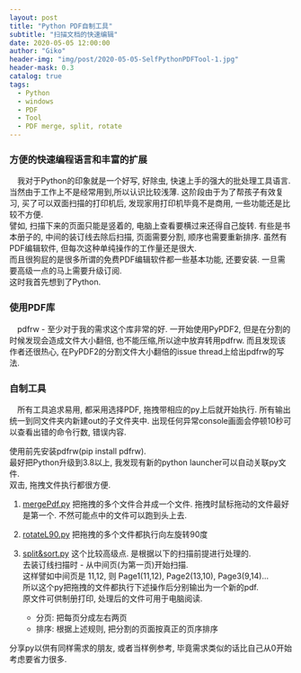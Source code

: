 ```yaml
---
layout: post
title: "Python PDF自制工具"
subtitle: "扫描文档的快速编辑"
date: 2020-05-05 12:00:00
author: "Giko"
header-img: "img/post/2020-05-05-SelfPythonPDFTool-1.jpg"
header-mask: 0.3
catalog: true
tags:
  - Python
  - windows
  - PDF
  - Tool
  - PDF merge, split, rotate
---
```


### 方便的快速编程语言和丰富的扩展
&emsp;我对于Python的印象就是一个好写, 好除虫, 快速上手的强大的批处理工具语言.当然由于工作上不是经常用到,所以认识比较浅薄. 
这阶段由于为了帮孩子有效复习, 买了可以双面扫描的打印机后, 发现家用打印机毕竟不是商用, 一些功能还是比较不方便.  
譬如, 扫描下来的页面只能是竖着的, 电脑上查看要横过来还得自己旋转. 有些是书本册子的, 中间的装订线去除后扫描, 页面需要分割, 顺序也需要重新排序. 虽然有PDF编辑软件, 但每次这种单纯操作的工作量还是很大.  
而且很狗屁的是很多所谓的免费PDF编辑软件都一些基本功能, 还要安装. 一旦需要高级一点的马上需要升级订阅.  
这时我首先想到了Python.

### 使用PDF库
&emsp;pdfrw - 至少对于我的需求这个库非常的好. 一开始使用PyPDF2, 但是在分割的时候发现会造成文件大小翻倍, 也不能压缩,所以途中放弃转用pdfrw. 而且发现该作者还很热心, 在PyPDF2的分割文件大小翻倍的issue thread上给出pdfrw的写法.

### 自制工具
&emsp;所有工具追求易用, 都采用选择PDF, 拖拽带相应的py上后就开始执行.
所有输出统一到同文件夹内新建out的子文件夹中.
出现任何异常console画面会停顿10秒可以查看出错的命令行数, 错误内容.

使用前先安装pdfrw(pip install pdfrw).  
最好把Python升级到3.8以上, 我发现有新的python launcher可以自动关联py文件.  
双击, 拖拽文件执行都很方便.

1. [mergePdf.py](https://yougikou.github.io/attached/mergePdf.py)
把拖拽的多个文件合并成一个文件. 拖拽时鼠标拖动的文件最好是第一个.
不然可能点中的文件可以跑到头上去.

2. [rotateL90.py](https://yougikou.github.io/attached/rotateL90.py)
把拖拽的多个文件都执行向左旋转90度

3. [split&sort.py](https://yougikou.github.io/attached/split&sort.py)
这个比较高级点. 是根据以下的扫描前提进行处理的.  
去装订线扫描时 - 从中间页(为第一页)开始扫描.  
这样譬如中间页是 11,12, 则 Page1(11,12), Page2(13,10), Page3(9,14)...  
所以这个py把拖拽的文件都执行下述操作后分别输出为一个新的pdf.  
原文件可供制册打印, 处理后的文件可用于电脑阅读.
   - 分页: 把每页分成左右两页
   - 排序: 根据上述规则, 把分割的页面按真正的页序排序

分享py以供有同样需求的朋友, 或者当样例参考, 毕竟需求类似的话比自己从0开始考虑要省力很多.


